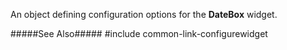 
<!--shortDescription-->
An object defining configuration options for the **DateBox** widget.
<!--/shortDescription-->

<!--fullDescription-->
#####See Also#####
#include common-link-configurewidget
<!--/fullDescription-->